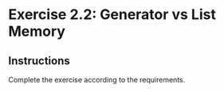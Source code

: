 # Exercise 2.2: Generator vs List Memory

## Instructions

Complete the exercise according to the requirements.
